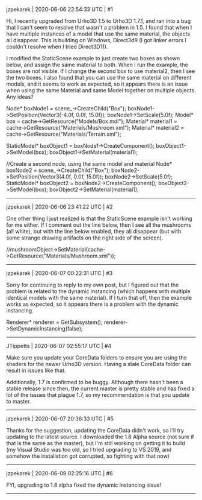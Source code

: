 jzpekarek | 2020-06-06 22:54:33 UTC | #1

Hi, I recently upgraded from Urho3D 1.5 to Urho3D 1.7.1, and ran into a bug that I can't seem to resolve that wasn't a problem in 1.5. I found that when I have multiple instances of a model that use the same material, the objects all disappear. This is building on Windows, Direct3d9 (I got linker errors I couldn't resolve when I tried Direct3D11).

I modified the StaticScene example to just create two boxes as shown below, and assign the same material to both. When I run the example, the boxes are not visible. If I change the second box to use material2, then I see the two boxes. I also found that you can use the same material on different models, and it seems to work as expected, so it appears there is an issue when using the same Material and same Model together on multiple objects. Any ideas? 

Node* boxNode1 = scene_->CreateChild("Box");
boxNode1->SetPosition(Vector3(-4.0f, 0.0f, 15.0f));
boxNode1->SetScale(5.0f);
Model* box = cache->GetResource<Model>("Models/Box.mdl");
Material* material1 = cache->GetResource<Material>("Materials/Mushroom.xml");
Material* material2 = cache->GetResource<Material>("Materials/Terrain.xml");

StaticModel* boxObject1 = boxNode1->CreateComponent<StaticModel>();
boxObject1->SetModel(box);
boxObject1->SetMaterial(material1);

//Create a second node, using the same model and material
Node* boxNode2 = scene_->CreateChild("Box");
boxNode2->SetPosition(Vector3(4.0f, 0.0f, 15.0f));
boxNode2->SetScale(5.0f);
StaticModel* boxObject2 = boxNode2->CreateComponent<StaticModel>();
boxObject2->SetModel(box);
boxObject2->SetMaterial(material1);

-------------------------

jzpekarek | 2020-06-06 23:41:22 UTC | #2

One other thing I just realized is that the StaticScene example isn't working for me either. If I comment out the line below, then I see all the mushrooms (all white), but with the line below enabled, they all disappear (but with some strange drawing artifacts on the right side of the screen).

//mushroomObject->SetMaterial(cache->GetResource<Material>("Materials/Mushroom.xml"));

-------------------------

jzpekarek | 2020-06-07 00:22:31 UTC | #3

Sorry for continuing to reply to my own post, but I figured out that the problem is related to the dynamic instancing (which happens with multiple identical models with the same material). If I turn that off, then the example works as expected, so it appears there is a problem with the dynamic instancing.

Renderer* renderer = GetSubsystem<Renderer>();
renderer->SetDynamicInstancing(false);

-------------------------

JTippetts | 2020-06-07 02:55:17 UTC | #4

Make sure you update your CoreData folders to ensure you are using the shaders for the newer Urho3D version. Having a stale CoreData folder can result in issues like that.

Additionally, 1.7 is confirmed to be buggy. Although there hasn't been a stable release since then, the current master is pretty stable and has fixed a lot of the issues that plague 1.7, so my recommendation is that you update to master.

-------------------------

jzpekarek | 2020-06-07 20:36:33 UTC | #5

Thanks for the suggestion, updating the CoreData didn't work, so I'll try updating to the latest source. I downloaded the 1.8 Alpha source (not sure if that is the same as the master), but I'm still working on getting it to build (my Visual Studio was too old, so I tried upgrading to VS 2019, and somehow the installation got corrupted, so fighting with that now)

-------------------------

jzpekarek | 2020-06-09 02:25:16 UTC | #6

FYI, upgrading to 1.8 alpha fixed the dynamic instancing issue!

-------------------------

